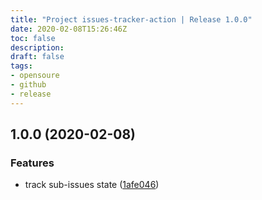 ```yaml
---
title: "Project issues-tracker-action | Release 1.0.0"
date: 2020-02-08T15:26:46Z
toc: false
description: 
draft: false
tags:
- opensoure
- github
- release
---
```

## 1.0.0 (2020-02-08)


### Features

* track sub-issues state ([1afe046](http://github.com/rlespinasse/issues-tracker-action/commit/1afe0468a26abbadd677299377bd4fd565fda27b))



